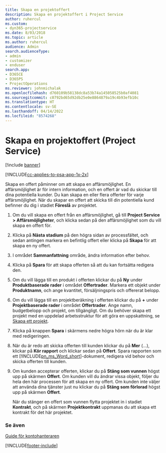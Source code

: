 ```yaml
---
title: Skapa en projektoffert
description: Skapa en projektoffert i Project Service
author: ruhercul
ms.custom:
- dyn365-projectservice
ms.date: 8/03/2018
ms.topic: article
ms.author: ruhercul
audience: Admin
search.audienceType:
- admin
- customizer
- enduser
search.app:
- D365CE
- D365PS
- ProjectOperations
ms.reviewer: johnmichalak
ms.openlocfilehash: d760109b58138dc8a53b74a145058525b0af4081
ms.sourcegitcommit: c0792bd65d92db25e0e8864879a19c4b93efb10c
ms.translationtype: HT
ms.contentlocale: sv-SE
ms.lasthandoff: 04/14/2022
ms.locfileid: "8574268"
---
```

# <a name="create-a-project-quote-project-service"></a>Skapa en projektoffert (Project Service)

[!include [banner](../includes/psa-now-project-operations.md)]

[!INCLUDE[cc-applies-to-psa-app-1x-2x](../includes/cc-applies-to-psa-app-1x-2x.md)]

Skapa en offert påminner om att skapa en affärsmöjlighet. En affärsmöjlighet är för intern information, och en offert är vad du skickar till dina potentiella kunder. Du kan skapa en eller flera offerter för varje affärsmöjlighet. När du skapar en offert att skicka till din potentiella kund befinner du dig i stadiet **Föreslå** av projektet.  
  
1. Om du vill skapa en offert från en affärsmöjlighet, gå till **Project Service > Affärsmöjligheter**, och klicka sedan på den affärsmöjlighet som du vill skapa en offert för.  
  
2. Klicka på **Nästa stadium** på den högra sidan av processfältet, och sedan antingen markera en befintlig offert eller klicka på **Skapa** för att skapa en ny offert.  
  
3. I området **Sammanfattning** område, ändra information efter behov.  
  
4. Klicka på **Spara** för att skapa offerten så att du kan fortsätta redigera den.  
  
5. Om du vill lägga till en produkt i offerten klickar du på **Ny** under **Produktbaserade rader** i området **Offertrader**. Markera ett objekt under **Produktnamn**, och ange kvantitet, försäljningspris och offererat belopp.  
  
6. Om du vill lägga till en projektberäkning i offerten klickar du på **+** under **Projektbaserade rader** i området **Offertrader**. Ange namn, budgetbelopp och projekt, om tillgängligt. Om du behöver skapa ett projekt med en uppdelad arbetsstruktur för att göra en uppskattning, se [Skapa ett projekt](../psa/create-project.md).  
  
7. Klicka på knappen **Spara** i skärmens nedre högra hörn när du är klar med redigeringen.  
  
8. När du är redo att skicka offerten till kunden klickar du på **Mer** (...), klickar på **Kör rapport** och klickar sedan på **Offert**. Spara rapporten som ett [!INCLUDE[pn_ms_Word_short](../includes/pn-ms-word-short.md)]-dokument, redigera vid behov och skicka offerten till kunden.  
  
9. Om kunden accepterar offerten, klickar du på **Stäng som vunnen** högst upp på skärmen **Offert**. Om kunden vill du ändrar vissa objekt, följer du hela den här processen för att skapa en ny offert. Om kunden inte väljer att använda dina tjänster just nu klickar du på **Stäng som förlorad** högst upp på skärmen **Offert**.  
  
   När du stänger en offert som vunnen flytta projektet in i stadiet **Kontrakt**, och på skärmen **Projektkontrakt** uppmanas du att skapa ett kontrakt för det här projektet.  
  
### <a name="see-also"></a>Se även  
 [Guide för kontohanteraren](../psa/account-manager-guide.md)


[!INCLUDE[footer-include](../includes/footer-banner.md)]
